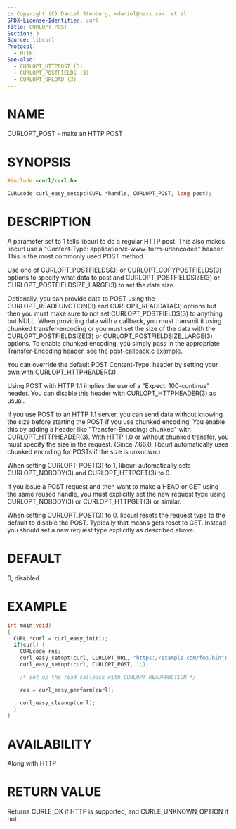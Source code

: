 ```yaml
---
c: Copyright (C) Daniel Stenberg, <daniel@haxx.se>, et al.
SPDX-License-Identifier: curl
Title: CURLOPT_POST
Section: 3
Source: libcurl
Protocol:
  - HTTP
See-also:
  - CURLOPT_HTTPPOST (3)
  - CURLOPT_POSTFIELDS (3)
  - CURLOPT_UPLOAD (3)
---
```


# NAME

CURLOPT_POST - make an HTTP POST

# SYNOPSIS

~~~c
#include <curl/curl.h>

CURLcode curl_easy_setopt(CURL *handle, CURLOPT_POST, long post);
~~~

# DESCRIPTION

A parameter set to 1 tells libcurl to do a regular HTTP post. This also makes
libcurl use a "Content-Type: application/x-www-form-urlencoded" header. This
is the most commonly used POST method.

Use one of CURLOPT_POSTFIELDS(3) or CURLOPT_COPYPOSTFIELDS(3)
options to specify what data to post and CURLOPT_POSTFIELDSIZE(3) or
CURLOPT_POSTFIELDSIZE_LARGE(3) to set the data size.

Optionally, you can provide data to POST using the
CURLOPT_READFUNCTION(3) and CURLOPT_READDATA(3) options but then
you must make sure to not set CURLOPT_POSTFIELDS(3) to anything but
NULL. When providing data with a callback, you must transmit it using chunked
transfer-encoding or you must set the size of the data with the
CURLOPT_POSTFIELDSIZE(3) or CURLOPT_POSTFIELDSIZE_LARGE(3)
options. To enable chunked encoding, you simply pass in the appropriate
Transfer-Encoding header, see the post-callback.c example.

You can override the default POST Content-Type: header by setting your own
with CURLOPT_HTTPHEADER(3).

Using POST with HTTP 1.1 implies the use of a "Expect: 100-continue" header.
You can disable this header with CURLOPT_HTTPHEADER(3) as usual.

If you use POST to an HTTP 1.1 server, you can send data without knowing the
size before starting the POST if you use chunked encoding. You enable this by
adding a header like "Transfer-Encoding: chunked" with
CURLOPT_HTTPHEADER(3). With HTTP 1.0 or without chunked transfer, you
must specify the size in the request. (Since 7.66.0, libcurl automatically
uses chunked encoding for POSTs if the size is unknown.)

When setting CURLOPT_POST(3) to 1, libcurl automatically sets
CURLOPT_NOBODY(3) and CURLOPT_HTTPGET(3) to 0.

If you issue a POST request and then want to make a HEAD or GET using the same
reused handle, you must explicitly set the new request type using
CURLOPT_NOBODY(3) or CURLOPT_HTTPGET(3) or similar.

When setting CURLOPT_POST(3) to 0, libcurl resets the request type to the
default to disable the POST. Typically that means gets reset to GET. Instead
you should set a new request type explicitly as described above.

# DEFAULT

0, disabled

# EXAMPLE

~~~c
int main(void)
{
  CURL *curl = curl_easy_init();
  if(curl) {
    CURLcode res;
    curl_easy_setopt(curl, CURLOPT_URL, "https://example.com/foo.bin");
    curl_easy_setopt(curl, CURLOPT_POST, 1L);

    /* set up the read callback with CURLOPT_READFUNCTION */

    res = curl_easy_perform(curl);

    curl_easy_cleanup(curl);
  }
}
~~~

# AVAILABILITY

Along with HTTP

# RETURN VALUE

Returns CURLE_OK if HTTP is supported, and CURLE_UNKNOWN_OPTION if not.

